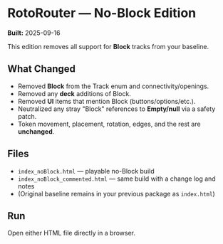 # RotoRouter — No-Block Edition

**Built:** 2025-09-16

This edition removes all support for **Block** tracks from your baseline.

## What Changed
- Removed **Block** from the Track enum and connectivity/openings.
- Removed any **deck** additions of Block.
- Removed **UI** items that mention Block (buttons/options/etc.).
- Neutralized any stray "Block" references to **Empty/null** via a safety patch.
- Token movement, placement, rotation, edges, and the rest are **unchanged**.

## Files
- `index_noBlock.html` — playable no-Block build
- `index_noBlock_commented.html` — same build with a change log and notes
- (Original baseline remains in your previous package as `index.html`)

## Run
Open either HTML file directly in a browser.

